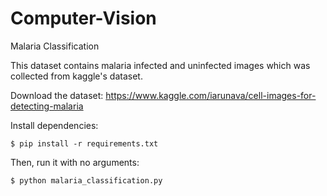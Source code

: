 # Computer-Vision
Malaria Classification

This dataset contains malaria infected and uninfected images which was collected from kaggle's dataset. 

Download the dataset:
https://www.kaggle.com/iarunava/cell-images-for-detecting-malaria
  
  Install dependencies:
```
$ pip install -r requirements.txt
```

Then, run it with no arguments:

```
$ python malaria_classification.py
```

